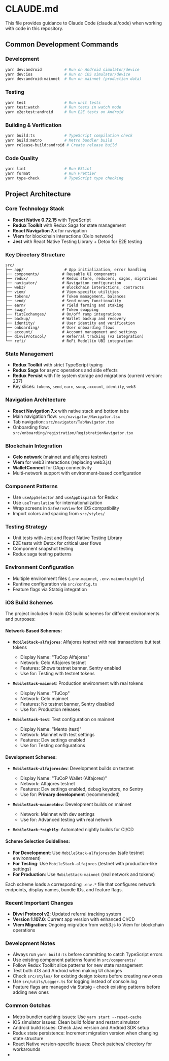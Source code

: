 # CLAUDE.md

This file provides guidance to Claude Code (claude.ai/code) when working with code in this repository.

## Common Development Commands

### Development
```bash
yarn dev:android          # Run on Android simulator/device
yarn dev:ios              # Run on iOS simulator/device
yarn dev:android:mainnet  # Run on mainnet (production data)
```

### Testing
```bash
yarn test                 # Run unit tests
yarn test:watch           # Run tests in watch mode
yarn e2e:test:android     # Run E2E tests on Android
```

### Building & Verification
```bash
yarn build:ts             # TypeScript compilation check
yarn build:metro          # Metro bundler build
yarn release-build:android # Create release build
```

### Code Quality
```bash
yarn lint                 # Run ESLint
yarn format               # Run Prettier
yarn type-check           # TypeScript type checking
```

## Project Architecture

### Core Technology Stack
- **React Native 0.72.15** with TypeScript
- **Redux Toolkit** with Redux Saga for state management
- **React Navigation 7.x** for navigation
- **Viem** for blockchain interactions (Celo network)
- **Jest** with React Native Testing Library + Detox for E2E testing

### Key Directory Structure
```
src/
├── app/                  # App initialization, error handling
├── components/          # Reusable UI components
├── redux/               # Redux store, reducers, sagas, migrations
├── navigator/           # Navigation configuration
├── web3/                # Blockchain interactions, contracts
├── viem/                # Viem-specific utilities
├── tokens/              # Token management, balances
├── send/                # Send money functionality
├── earn/                # Yield farming and staking
├── swap/                # Token swapping
├── fiatExchanges/       # On/off ramp integrations
├── backup/              # Wallet backup and recovery
├── identity/            # User identity and verification
├── onboarding/          # User onboarding flows
├── account/             # Account management and settings
├── divviProtocol/       # Referral tracking (v2 integration)
└── refi/                # ReFi Medellín UBI integration
```

### State Management
- **Redux Toolkit** with strict TypeScript typing
- **Redux Saga** for async operations and side effects
- **Redux Persist** with file system storage and migrations (current version: 237)
- Key slices: `tokens`, `send`, `earn`, `swap`, `account`, `identity`, `web3`

### Navigation Architecture
- **React Navigation 7.x** with native stack and bottom tabs
- Main navigation flow: `src/navigator/Navigator.tsx`
- Tab navigation: `src/navigator/TabNavigator.tsx`
- Onboarding flow: `src/onboarding/registration/RegistrationNavigator.tsx`

### Blockchain Integration
- **Celo network** (mainnet and alfajores testnet)
- **Viem** for web3 interactions (replacing web3.js)
- **WalletConnect** for DApp connectivity
- Multi-network support with environment-based configuration

### Component Patterns
- Use `useAppSelector` and `useAppDispatch` for Redux
- Use `useTranslation` for internationalization
- Wrap screens in `SafeAreaView` for iOS compatibility
- Import colors and spacing from `src/styles/`

### Testing Strategy
- Unit tests with Jest and React Native Testing Library
- E2E tests with Detox for critical user flows
- Component snapshot testing
- Redux saga testing patterns

### Environment Configuration
- Multiple environment files (`.env.mainnet`, `.env.mainnetnightly`)
- Runtime configuration via `src/config.ts`
- Feature flags via Statsig integration

### iOS Build Schemes
The project includes 6 main iOS build schemes for different environments and purposes:

#### **Network-Based Schemes:**
- **`MobileStack-alfajores`**: Alfajores testnet with real transactions but test tokens
  - Display Name: "TuCop Alfajores"
  - Network: Celo Alfajores testnet
  - Features: Shows testnet banner, Sentry enabled
  - Use for: Testing with testnet tokens

- **`MobileStack-mainnet`**: Production environment with real tokens
  - Display Name: "TuCop"
  - Network: Celo mainnet
  - Features: No testnet banner, Sentry disabled
  - Use for: Production releases

- **`MobileStack-test`**: Test configuration on mainnet
  - Display Name: "Mento (test)"
  - Network: Mainnet with test settings
  - Features: Dev settings enabled
  - Use for: Testing configurations

#### **Development Schemes:**
- **`MobileStack-alfajoresdev`**: Development builds on testnet
  - Display Name: "TuCoP Wallet (Alfajores)"
  - Network: Alfajores testnet
  - Features: Dev settings enabled, debug keystore, no Sentry
  - Use for: **Primary development** (recommended)

- **`MobileStack-mainnetdev`**: Development builds on mainnet
  - Network: Mainnet with dev settings
  - Use for: Advanced testing with real network

- **`MobileStack-*nightly`**: Automated nightly builds for CI/CD

#### **Scheme Selection Guidelines:**
- **For Development**: Use `MobileStack-alfajoresdev` (safe testnet environment)
- **For Testing**: Use `MobileStack-alfajores` (testnet with production-like settings)
- **For Production**: Use `MobileStack-mainnet` (real network and tokens)

Each scheme loads a corresponding `.env.*` file that configures network endpoints, display names, bundle IDs, and feature flags.

### Recent Important Changes
- **Divvi Protocol v2**: Updated referral tracking system
- **Version 1.107.0**: Current app version with enhanced CI/CD
- **Viem Migration**: Ongoing migration from web3.js to Viem for blockchain operations

### Development Notes
- Always run `yarn build:ts` before committing to catch TypeScript errors
- Use existing component patterns found in `src/components/`
- Follow Redux Toolkit slice patterns for new state management
- Test both iOS and Android when making UI changes
- Check `src/styles/` for existing design tokens before creating new ones
- Use `src/utils/Logger.ts` for logging instead of console.log
- Feature flags are managed via Statsig - check existing patterns before adding new ones

### Common Gotchas
- Metro bundler caching issues: Use `yarn start --reset-cache`
- iOS simulator issues: Clean build folder and restart simulator
- Android build issues: Check Java version and Android SDK setup
- Redux state persistence: Increment migration version when changing state structure
- React Native version-specific issues: Check patches/ directory for workarounds
- 